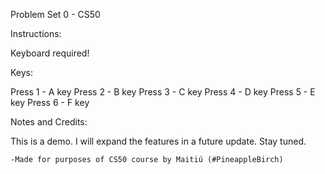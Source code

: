 Problem Set 0 - CS50

Instructions:

Keyboard required!

Keys:

Press 1 - A key
Press 2 - B key
Press 3 - C key
Press 4 - D key
Press 5 - E key
Press 6 - F key

Notes and Credits:

This is a demo. I will expand the features in a future update. Stay tuned.

    -Made for purposes of CS50 course by Maitiú (#PineappleBirch)

